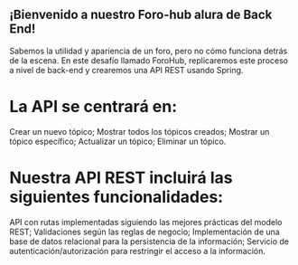 ## ¡Bienvenido a nuestro Foro-hub alura de Back End!

Sabemos la utilidad y apariencia de un foro, pero no cómo funciona detrás de la escena.
En este desafío llamado ForoHub, replicaremos este proceso a nivel de back-end y crearemos una API REST usando Spring.

# La API se centrará en:

Crear un nuevo tópico;
Mostrar todos los tópicos creados;
Mostrar un tópico específico;
Actualizar un tópico;
Eliminar un tópico.


# Nuestra API REST incluirá las siguientes funcionalidades:
API con rutas implementadas siguiendo las mejores prácticas del modelo REST;
Validaciones según las reglas de negocio;
Implementación de una base de datos relacional para la persistencia de la información;
Servicio de autenticación/autorización para restringir el acceso a la información.





